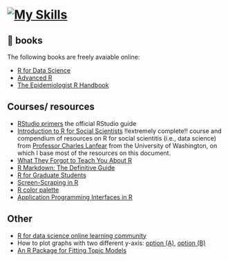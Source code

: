 # [![My Skills](https://skills.thijs.gg/icons?i=r)](https://skills.thijs.gg)

## 📖 books

The following books are freely avaiable online:
- [R for Data Science](https://r4ds.had.co.nz/index.html)
- [Advanced R](http://adv-r.had.co.nz/)
- [The Epidemiologist R Handbook](https://epirhandbook.com/en/)


## Courses/ resources
- [RStudio primers](https://rstudio.cloud/learn/primers) the official RStudio guide
- [Introduction to R for Social Scientists](https://clanfear.github.io/CSSS508/) ‼️extremely complete‼️ course and compendium of resources on R for social scientitis (i.e., data science) from [Professor Charles Lanfear](https://clanfear.github.io/) from the University of Washington, on which I base most of the resources on this document.
- [What They Forgot to Teach You About R](https://rstats.wtf/index.html)
- [R Markdown: The Definitive Guide](https://bookdown.org/yihui/rmarkdown/)
- [R for Graduate Students](https://bookdown.org/yih_huynh/Guide-to-R-Book/)
- [Screen-Scraping in R](https://sicss.io/2020/materials/day2-digital-trace-data/screenscraping/rmarkdown/Screenscraping.html)
- [R color palette](https://www.nceas.ucsb.edu/sites/default/files/2020-04/colorPaletteCheatsheet.pdf)
- [Application Programming Interfaces in R](https://sicss.io/2020/materials/day2-digital-trace-data/apis/rmarkdown/Application_Programming_interfaces.html)


## Other
- [R for data science online learning community](https://www.rfordatasci.com/)
- How to plot graphs with two different y-axis: [option (A)](https://www.r-graph-gallery.com/line-chart-dual-Y-axis-ggplot2.html), [option (B)](https://rpubs.com/MarkusLoew/226759)
- [An R Package for Fitting Topic Models](https://cran.r-project.org/web/packages/topicmodels/vignettes/topicmodels.pdf)
